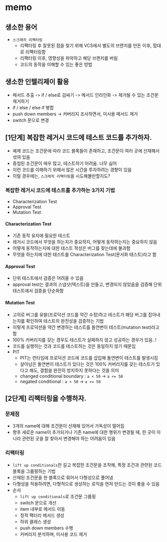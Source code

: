 # memo

## 생소한 용어

- `스크래치 리팩터링`
    - 리팩터링 후 잘못된 점을 찾기 위해 VCS에서 별도의 브랜치를 만든 이후, 맘대로 리팩터링함
    - 리팩터링 이후, 영향성을 파악하고 해당 브랜치를 버림
    - 코드의 동작을 이해할 수 있는 좋은 방법

## 생소한 인텔리제이 활용

- 메서드 추출 -> if / else로 감싸기 -> 메서드 인라인화 -> 제거될 수 있는 조건문 제거하기
- if / else / else if 병합
- push down members -> 커버리지 조사하면서, 미사용 메서드 제거
- switch 문으로 변경

## [1단계] 복잡한 레거시 코드에 테스트 코드를 추가하자.

- 예제 코드는 조건문에 따라 코드 블록들이 존재하고, 조건문이 여러 곳에 산재해서 섞여 있음
- 중첩된 조건문이 매우 많고, 테스트하기 어려움. 너무 싫어
- 이런 코드를 이해하기 위해서 많은 시간을 투자하려는 경향이 있음
- 이럴 경우에는, `스크래치 리팩터링`을 시도해볼만할지도?

### 복잡한 레거시 코드에 테스트를 추가하는 3가지 기법

- Characterization Test
- Approval Test
- Mutation Test

#### Characterization Test

- 기존 동작 유지에 필요한 테스트
- 레거시 코드에서 무엇을 하는지가 중요하지, 어떻게 동작하는지는 중요하지 않음
- 어떻게 동작하는지에 대한 테스트 작성은 버그를 찾는데에 불과함
- 무엇을 하는지에 대한 테스트를 Characterization Test(문서화 테스트)라고 함

#### Approval Test

- 단위 테스트에서 검증은 어려울 수 있음
- approval test는 결과의 스냅샷(텍스트)을 만들고, 변경되지 않았음을 검증해 단위 테스트에서 검증을 단순화함

#### Mutation Test

- 고의로 버그를 유발(프로덕션 코드를 약간 수정)하고 테스트가 해당 버그를 잡아내는지를 확인하여 테스트의 완전성을 검증하는 기법
- 이렇게 프로덕션을 약간 변경하는 테스트를 돌연변이 테스트(mutation test)라고 함
- 100% 커버리지를 갖는 경우도 테스트가 실패하지 않고 성공하는 경우가 있음..!
- 코드를 실행하는 것과 코드를 테스트하는 것은 동일하지 않기 때문임
- PIT
    - PIT는 런타임에 프로덕션 코드에 코드를 삽입해 돌연변이 테스트를 발생시킴
    - 살아남은 돌연변이 테스트가 있다는 것은 100% 커버리지를 갖는 테스트가 있다고 해도, 결함을 완전히 방지하지 못하다는 것을 의미
    - changed conditional boundary : `a < 50` -> `a <= 50`
    - negated conditional : `a < 50` -> `a >= 50`

## [2단계] 리팩터링을 수행하자.

### 문제점

- 3개의 name에 대해 조건문이 산재해 있어서 가독성이 떨어짐
- 향후 새로운 name이 추가되거나 기존 name에 대한 행위가 변경될 때, 한 곳이 아니라 관련된 곳을 잘 찾아서 변경해야 하는 어려움이 있음

### 리팩터링

- `lift up conditionals`란 길고 복잡한 조건문을 조작해, 특정 조건과 관련된 코드 블록을 그룹핑하는 기법
- 산재된 조건문을 한 블록으로 묶어서 다형성으로 풀어냄
- 다형성을 적용하려면, 다형적으로 생성하는 로직을 먼저 만드는 것이 좋을 수 있음
- 순서
    - `lift up conditionals`로 조건문 그룹핑
    - switch 문으로 개선
    - item 내부로 메서드 이동
    - 정적 팩터리 메서드 생성
    - 하위 클래스 생성
    - push down members 수행
    - 커버리지 분석하며, 미사용 코드 제거
